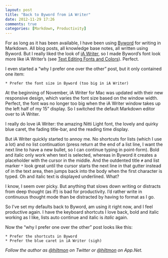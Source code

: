 ```yaml
---
layout: post
title: "Back to Byword from iA Writer"
date: 2012-11-29 17:26
comments: true
categories: [Markdown, Productivity]
---
```


For as long as it has been available, I have been using [Byword](http://bywordapp.com) for writing in Markdown. All blog posts, all knowledge base notes, all written using Byword. But I really liked the look of [iA Writer](http://www.iawriter.com), so I made Byword’s font look more like iA Writer’s (see [Text Editing Fonts and Colors](http://hiltmon.com/blog/2012/02/23/text-editing-fonts-and-colors/)). Perfect.

I even started a “why I prefer one over the other” post, but it only contained one item:

```
* Prefer the font size in Byword (too big in iA Writer)
```

At the beginning of November, iA Writer for Mac was updated with their new responsive design, which varies the font size based on the window width. Perfect, the font was no longer too big when the iA Writer window takes up the left half of my 15” display. So I switched the default Markdown editor over to iA Writer.

I really do love iA Writer: the amazing Nitti Light font, the lovely and quirky blue caret, the fading title-bar, and the reading time display.

But iA Writer quickly started to annoy me. No shortcuts for lists (which I use a lot) and no list continuation (press return at the end of a list line, I want the next line to have a new bullet, so I can continue typing in point-form). Bold and italic only work when text is selected, whereas in Byword it creates a placeholder with the cursor in the middle.  And the outdented title `#` and list marker `*` look great until the cursor starts the next line in that gutter instead of in the text area, then jumps back into the body when the first character is typed. Oh and italic text is displayed underlined. What?

I know, I seem over picky. But anything that slows down writing or distracts from deep thought (as if!) is bad for productivity. I’d rather write in continuous thought mode than be distracted by having to format as I go.

So I’ve set my defaults back to Byword, am using it right now, and I feel productive again. I have the keyboard shortcuts I love back, bold and italic working as I like, lists auto continue and italic is *italic* again.

Now the “why I prefer one over the other” post looks like this:

```
* Prefer the shortcuts in Byword
* Prefer the blue caret in iA Writer (sigh)
```

*Follow the author as [@hiltmon](http://twitter.com/hiltmon) on Twitter or [@hiltmon](http://alpha.app.net/hiltmon) on App.Net.*

